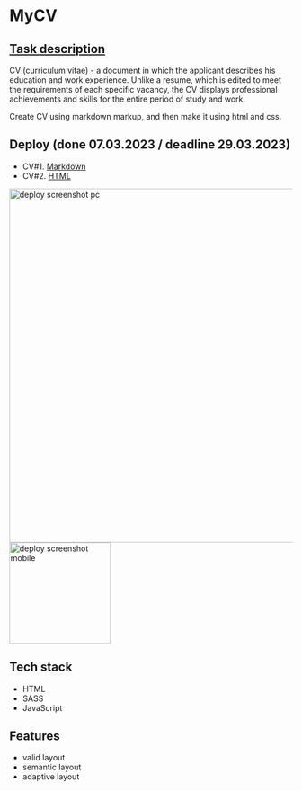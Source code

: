 # MyCV

## [Task description](https://github.com/rolling-scopes-school/tasks/blob/master/tasks/cv/cv.md) 
CV (curriculum vitae) - a document in which the applicant describes his education and work experience. Unlike a resume, which is edited to meet the requirements of each specific vacancy, the CV displays professional achievements and skills for the entire period of study and work.

Create CV using markdown markup, and then make it using html and css.
## Deploy (done 07.03.2023 / deadline 29.03.2023)
* CV#1. [Markdown](https://Maxxx1mHR.github.io/rsschool-cv/cv)
* CV#2. [HTML](https://Maxxx1mHR.github.io/rsschool-cv/)

<img  src="https://github.com/Maxxx1mHR/rsschool-cv/assets/44443884/4767dda1-801a-412e-ad82-7145ea94c196" alt="deploy screenshot pc" width="630">
<img  src="https://github.com/Maxxx1mHR/rsschool-cv/assets/44443884/1411e75c-b897-4885-85df-64e2cf07a2f4" alt="deploy screenshot mobile" width="180">  

## Tech stack
* HTML
* SASS
* JavaScript

## Features
* valid layout
* semantic layout
* adaptive layout



